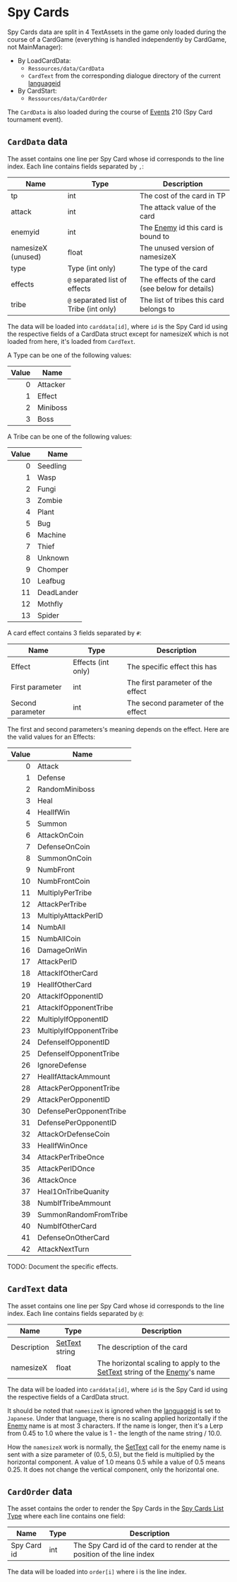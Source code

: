 # Spy Cards

Spy Cards data are split in 4 TextAssets in the game only loaded during the course of a CardGame (everything is handled independently by CardGame, not MainManager):

* By LoadCardData:
    * `Ressources/data/CardData`
    * `CardText` from the corresponding dialogue directory of the current [languageid](../SetText/languageid.md)
* By CardStart:
    * `Ressources/data/CardOrder`

The `CardData` is also loaded during the course of [Events](../Enums%20and%20IDs/Events.md) 210 (Spy Card tournament event).

## `CardData` data

The asset contains one line per Spy Card whose id corresponds to the line index. Each line contains fields separated by `,`:

|Name|Type|Description|
|----|----|-----------|
|tp|int|The cost of the card in TP|
|attack|int|The attack value of the card|
|enemyid|int|The [Enemy](../Enums%20and%20IDs/Enemies.md) id this card is bound to|
|namesizeX (unused)|float|The unused version of namesizeX|
|type|Type (int only)|The type of the card|
|effects|`@` separated list of effects|The effects of the card (see below for details)|
|tribe|`@` separated list of Tribe (int only)|The list of tribes this card belongs to|

The data will be loaded into `carddata[id]`, where `id` is the Spy Card id using the respective fields of a CardData struct except for namesizeX which is not loaded from here, it's loaded from `CardText`.

A Type can be one of the following values:

|Value|Name|
|-----:|----|
|0|Attacker|
|1|Effect|
|2|Miniboss|
|3|Boss|

A Tribe can be one of the following values:

|Value|Name|
|-----:|----|
|0|Seedling|
|1|Wasp|
|2|Fungi|
|3|Zombie|
|4|Plant|
|5|Bug|
|6|Machine|
|7|Thief|
|8|Unknown|
|9|Chomper|
|10|Leafbug|
|11|DeadLander|
|12|Mothfly|
|13|Spider|

A card effect contains 3 fields separated by `#`:

|Name|Type|Description|
|----|----|-----------|
|Effect|Effects (int only)|The specific effect this has|
|First parameter|int|The first parameter of the effect|
|Second parameter|int|The second parameter of the effect|

The first and second parameters's meaning depends on the effect. Here are the valid values for an Effects:

|Value|Name|
|-----:|----|
|0|Attack|
|1|Defense|
|2|RandomMiniboss|
|3|Heal|
|4|HealIfWin|
|5|Summon|
|6|AttackOnCoin|
|7|DefenseOnCoin|
|8|SummonOnCoin|
|9|NumbFront|
|10|NumbFrontCoin|
|11|MultiplyPerTribe|
|12|AttackPerTribe|
|13|MultiplyAttackPerID|
|14|NumbAll|
|15|NumbAllCoin|
|16|DamageOnWin|
|17|AttackPerID|
|18|AttackIfOtherCard|
|19|HealIfOtherCard|
|20|AttackIfOpponentID|
|21|AttackIfOpponentTribe|
|22|MultiplyIfOpponentID|
|23|MultiplyIfOpponentTribe|
|24|DefenseIfOpponentID|
|25|DefenseIfOpponentTribe|
|26|IgnoreDefense|
|27|HealIfAttackAmmount|
|28|AttackPerOpponentTribe|
|29|AttackPerOpponentID|
|30|DefensePerOpponentTribe|
|31|DefensePerOpponentID|
|32|AttackOrDefenseCoin|
|33|HealIfWinOnce|
|34|AttackPerTribeOnce|
|35|AttackPerIDOnce|
|36|AttackOnce|
|37|Heal1OnTribeQuanity|
|38|NumbIfTribeAmmount|
|39|SummonRandomFromTribe|
|40|NumbIfOtherCard|
|41|DefenseOnOtherCard|
|42|AttackNextTurn|

TODO: Document the specific effects.

## `CardText` data

The asset contains one line per Spy Card whose id corresponds to the line index. Each line contains fields separated by `@`:

|Name|Type|Description|
|----|----|-----------|
|Description|[SetText](../SetText/SetText.md) string|The description of the card|
|namesizeX|float|The horizontal scaling to apply to the [SetText](../SetText/SetText.md) string of the [Enemy](../Enums%20and%20IDs/Enemies.md)'s name|

The data will be loaded into `carddata[id]`, where `id` is the Spy Card id using the respective fields of a CardData struct.

It should be noted that `namesizeX` is ignored when the [languageid](../SetText/languageid.md) is set to `Japanese`. Under that language, there is no scaling applied horizontally if the [Enemy](../Enums%20and%20IDs/Enemies.md) name is at most 3 characters. If the name is longer, then it's a Lerp from 0.45 to 1.0 where the value is 1 - the length of the name string / 10.0.

How the `namesizeX` work is normally, the [SetText](../SetText/SetText.md) call for the enemy name is sent with a size parameter of (0.5, 0.5), but the field is multiplied by the horizontal component. A value of 1.0 means 0.5 while a value of 0.5 means 0.25. It does not change the vertical component, only the horizontal one.

## `CardOrder` data

The asset contains the order to render the Spy Cards in the [Spy Cards List Type](../ItemList/List%20Types%20Group%20Details/Spy%20Cards%20List%20Type.md) where each line contains one field:

|Name|Type|Description|
|----|----|-----------|
|Spy Card id|int|The Spy Card id of the card to render at the position of the line index|

The data will be loaded into `order[i]` where i is the line index.
